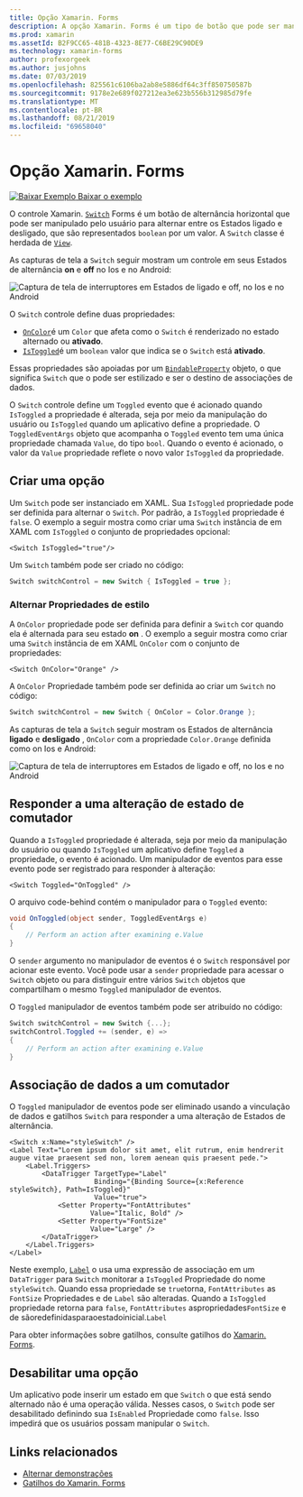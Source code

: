 ```yaml
---
title: Opção Xamarin. Forms
description: A opção Xamarin. Forms é um tipo de botão que pode ser manipulado pelo usuário para alternar entre os Estados ligado e desligado. Este artigo explica como usar a classe switch para exibir um elemento de interface do usuário de alternância.
ms.prod: xamarin
ms.assetId: B2F9CC65-481B-4323-8E77-C6BE29C90DE9
ms.technology: xamarin-forms
author: profexorgeek
ms.author: jusjohns
ms.date: 07/03/2019
ms.openlocfilehash: 825561c6106ba2ab8e5886df64c3ff850750587b
ms.sourcegitcommit: 9178e2e689f027212ea3e623b556b312985d79fe
ms.translationtype: MT
ms.contentlocale: pt-BR
ms.lasthandoff: 08/21/2019
ms.locfileid: "69658040"
---
```

# <a name="xamarinforms-switch"></a>Opção Xamarin. Forms

[![Baixar Exemplo](~/media/shared/download.png) Baixar o exemplo](https://docs.microsoft.com/samples/xamarin/xamarin-forms-samples/userinterface-switchdemos/)

O controle Xamarin. [`Switch`](xref:Xamarin.Forms.Switch) Forms é um botão de alternância horizontal que pode ser manipulado pelo usuário para alternar entre os Estados ligado e desligado, que são representados `boolean` por um valor. A `Switch` classe é herdada de [`View`](xref:Xamarin.Forms.View).

As capturas de tela a `Switch` seguir mostram um controle em seus Estados de alternância **on** e **off** no Ios e no Android:

![Captura de tela de interruptores em Estados de ligado e off, no Ios e no Android](switch-images/switch-states-default.png "Comutadores no Ios e no Android")

O `Switch` controle define duas propriedades:

* [`OnColor`](xref:Xamarin.Forms.Switch.OnColor)é um `Color` que afeta como o `Switch` é renderizado no estado alternado ou **ativado**.
* [`IsToggled`](xref:Xamarin.Forms.Switch.IsToggled)é um `boolean` valor que indica se o `Switch` está **ativado**.

Essas propriedades são apoiadas por um [`BindableProperty`](xref:Xamarin.Forms.BindableProperty) objeto, o que significa `Switch` que o pode ser estilizado e ser o destino de associações de dados.

O `Switch` controle define um `Toggled` evento que é acionado quando `IsToggled` a propriedade é alterada, seja por meio da manipulação do usuário ou `IsToggled` quando um aplicativo define a propriedade. O `ToggledEventArgs` objeto que acompanha o `Toggled` evento tem uma única propriedade chamada `Value`, do tipo `bool`. Quando o evento é acionado, o valor da `Value` propriedade reflete o novo valor `IsToggled` da propriedade.

## <a name="create-a-switch"></a>Criar uma opção

Um `Switch` pode ser instanciado em XAML. Sua `IsToggled` propriedade pode ser definida para alternar o `Switch`. Por padrão, a `IsToggled` propriedade é `false`. O exemplo a seguir mostra como criar uma `Switch` instância de em XAML com `IsToggled` o conjunto de propriedades opcional:

```xaml
<Switch IsToggled="true"/>
```

Um `Switch` também pode ser criado no código:

```csharp
Switch switchControl = new Switch { IsToggled = true };
```

### <a name="switch-style-properties"></a>Alternar Propriedades de estilo

A `OnColor` propriedade pode ser definida para definir a `Switch` cor quando ela é alternada para seu estado **on** . O exemplo a seguir mostra como criar uma `Switch` instância de em XAML `OnColor` com o conjunto de propriedades:

```xaml
<Switch OnColor="Orange" />
```

A `OnColor` Propriedade também pode ser definida ao criar um `Switch` no código:

```csharp
Switch switchControl = new Switch { OnColor = Color.Orange };
```

As capturas de tela a `Switch` seguir mostram os Estados de alternância **ligado** e **desligado** , `OnColor` com a propriedade `Color.Orange` definida como on Ios e Android:

![Captura de tela de interruptores em Estados de ligado e off, no Ios e no Android](switch-images/switch-states-oncolor.png "Comutadores no Ios e no Android")

## <a name="respond-to-a-switch-state-change"></a>Responder a uma alteração de estado de comutador

Quando a `IsToggled` propriedade é alterada, seja por meio da manipulação do usuário ou quando `IsToggled` um aplicativo define `Toggled` a propriedade, o evento é acionado. Um manipulador de eventos para esse evento pode ser registrado para responder à alteração:

```xaml
<Switch Toggled="OnToggled" />
```

O arquivo code-behind contém o manipulador para o `Toggled` evento:

```csharp
void OnToggled(object sender, ToggledEventArgs e)
{
    // Perform an action after examining e.Value
}
```

O `sender` argumento no manipulador de eventos é o `Switch` responsável por acionar este evento. Você pode usar a `sender` propriedade para acessar o `Switch` objeto ou para distinguir entre vários `Switch` objetos que compartilham o mesmo `Toggled` manipulador de eventos.

O `Toggled` manipulador de eventos também pode ser atribuído no código:

```csharp
Switch switchControl = new Switch {...};
switchControl.Toggled += (sender, e) =>
{
    // Perform an action after examining e.Value
}
```

## <a name="data-bind-a-switch"></a>Associação de dados a um comutador

O `Toggled` manipulador de eventos pode ser eliminado usando a vinculação de dados e gatilhos `Switch` para responder a uma alteração de Estados de alternância.

```xaml
<Switch x:Name="styleSwitch" />
<Label Text="Lorem ipsum dolor sit amet, elit rutrum, enim hendrerit augue vitae praesent sed non, lorem aenean quis praesent pede.">
    <Label.Triggers>
        <DataTrigger TargetType="Label"
                     Binding="{Binding Source={x:Reference styleSwitch}, Path=IsToggled}"
                     Value="true">
            <Setter Property="FontAttributes"
                    Value="Italic, Bold" />
            <Setter Property="FontSize"
                    Value="Large" />
        </DataTrigger>
    </Label.Triggers>
</Label>
```

Neste exemplo, [`Label`](xref:Xamarin.Forms.Label) o usa uma expressão de associação em um `DataTrigger` para `Switch` monitorar a `IsToggled` Propriedade do nome `styleSwitch`. Quando essa propriedade se `true`torna, `FontAttributes` as `FontSize` Propriedades e de `Label` são alteradas. Quando a `IsToggled` propriedade retorna para `false`, `FontAttributes` aspropriedades`FontSize` e de sãoredefinidasparaoestadoinicial.`Label`

Para obter informações sobre gatilhos, consulte gatilhos do [Xamarin. Forms](~/xamarin-forms/app-fundamentals/triggers.md).

## <a name="disable-a-switch"></a>Desabilitar uma opção

Um aplicativo pode inserir um estado em que `Switch` o que está sendo alternado não é uma operação válida. Nesses casos, o `Switch` pode ser desabilitado definindo sua `IsEnabled` Propriedade como `false`. Isso impedirá que os usuários possam manipular o `Switch`.

## <a name="related-links"></a>Links relacionados

* [Alternar demonstrações](https://docs.microsoft.com/samples/xamarin/xamarin-forms-samples/userinterface-switchdemos/)
* [Gatilhos do Xamarin. Forms](~/xamarin-forms/app-fundamentals/triggers.md)
